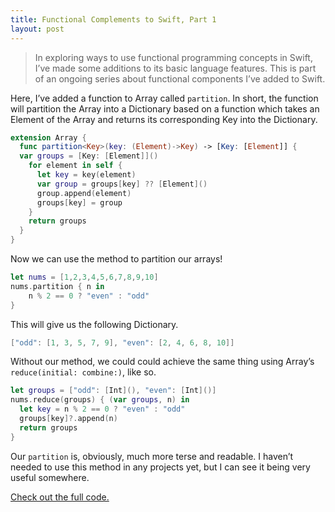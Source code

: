 ```yaml
---
title: Functional Complements to Swift, Part 1
layout: post
---
```

> In exploring ways to use functional programming concepts in Swift, I’ve made some additions to its basic language features. This is part of an ongoing series about functional components I’ve added to Swift. 

Here, I’ve added a function to Array called `partition`. In short, the function will partition the Array into a Dictionary based on a function which takes an Element of the Array and returns its corresponding Key into the Dictionary.

~~~ swift
extension Array {
  func partition<Key>(key: (Element)->Key) -> [Key: [Element]] {
  var groups = [Key: [Element]]()
    for element in self {
      let key = key(element)
      var group = groups[key] ?? [Element]()
      group.append(element)
      groups[key] = group
    }
    return groups
  }
}
~~~

Now we can use the method to partition our arrays!

~~~ swift
let nums = [1,2,3,4,5,6,7,8,9,10]
nums.partition { n in
	n % 2 == 0 ? "even" : "odd"
}
~~~

This will give us the following Dictionary.

~~~ swift
["odd": [1, 3, 5, 7, 9], "even": [2, 4, 6, 8, 10]]
~~~

Without our method, we could could achieve the same thing using Array’s `reduce(initial: combine:)`, like so.

~~~ swift
let groups = ["odd": [Int](), "even": [Int]()]
nums.reduce(groups) { (var groups, n) in
  let key = n % 2 == 0 ? "even" : "odd"
  groups[key]?.append(n)
  return groups
}
~~~

Our `partition` is, obviously, much more terse and readable. I haven’t needed to use this method in any projects yet, but I can see it being very useful somewhere. 

[Check out the full code.][gist]

[gist]: https://gist.github.com/mklbtz/7181da7f3b5db7745817

